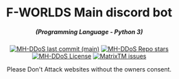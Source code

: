 <h1 align="center">F-WORLDS Main discord bot</h1>
<em><h5 align="center">(Programming Language - Python 3)</h5></em>

<p align="center">
<a href="#"><img alt="MH-DDoS last commit (main)" src="https://img.shields.io/github/last-commit/Foksif/F-WORLDS_Main_bot--python-/main?color=green&style=for-the-badge"></a>
<a href="#"><img alt="MH-DDoS Repo stars" src="https://img.shields.io/badge/Author-Foks__f-ed5f00?style=for-the-badge&logo=discord"></a>
<a href="#"><img alt="MH-DDoS License" src="https://img.shields.io/github/license/Foksif/F-WORLDS_Main_bot--python-?color=orange&style=for-the-badge"></a>
<a href="https://github.com/MatrixTM/MHDDoS/issues"><img alt="MatrixTM issues" src="https://img.shields.io/github/issues/Foksif/F-WORLDS_Main_bot--python-?color=purple&style=for-the-badge"></a>
  
<p align="center">Please Don't Attack websites without the owners consent.</p>
